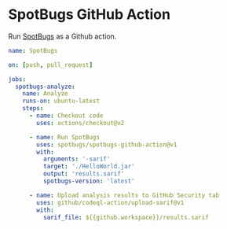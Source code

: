 # SpotBugs GitHub Action

Run [SpotBugs](https://spotbugs.readthedocs.io/en/latest/) as a Github action.

```yaml
name: SpotBugs

on: [push, pull_request]

jobs:
  spotbugs-analyze:
    name: Analyze
    runs-on: ubuntu-latest
    steps:
      - name: Checkout code
        uses: actions/checkout@v2

      - name: Run SpotBugs
        uses: spotbugs/spotbugs-github-action@v1
        with:
          arguments: '-sarif'
          target: './HelloWorld.jar'
          output: 'results.sarif'
          spotbugs-version: 'latest'

      - name: Upload analysis results to GitHub Security tab
        uses: github/codeql-action/upload-sarif@v1
        with:
          sarif_file: ${{github.workspace}}/results.sarif
```
